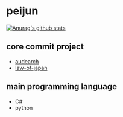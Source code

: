 # peijun
[![Anurag's github stats](https://github-readme-stats.vercel.app/api?username=peijun&bg_color=30,e96443,904e95&title_color=fff&text_color=fff&count_private=True&include_all_commits=True)](https://github.com/anuraghazra/github-readme-stats)

## core commit project

- [audearch](https://github.com/audearch/audearch)
- [law-of-japan](https://github.com/law-of-japan)

## main programming language

- C#
- python
